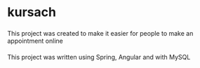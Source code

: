 # kursach
###
This project was created to make it easier for people to make an appointment online
####
This project was written using Spring, Angular and with MySQL
